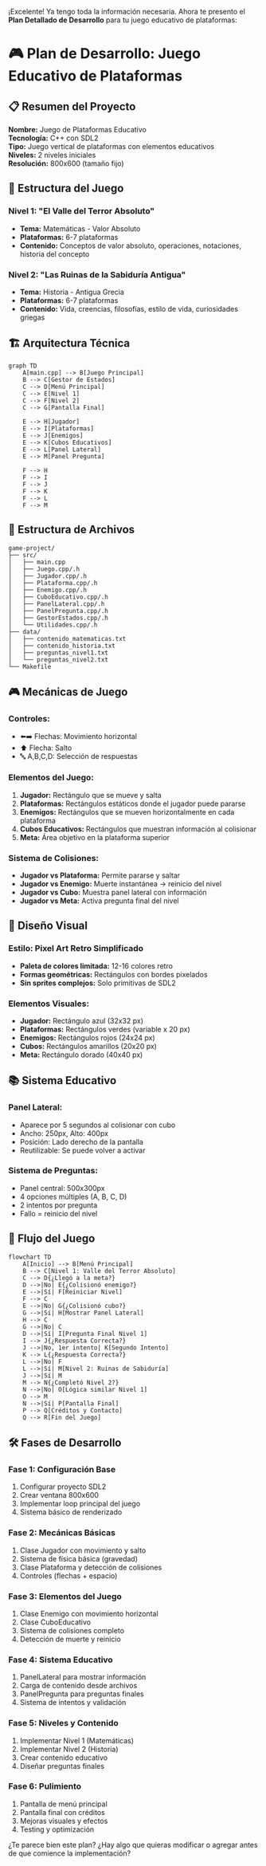 ¡Excelente! Ya tengo toda la información necesaria. Ahora te presento el **Plan Detallado de Desarrollo** para tu juego educativo de plataformas:

# 🎮 Plan de Desarrollo: Juego Educativo de Plataformas

## 📋 Resumen del Proyecto
**Nombre:** Juego de Plataformas Educativo  
**Tecnología:** C++ con SDL2  
**Tipo:** Juego vertical de plataformas con elementos educativos  
**Niveles:** 2 niveles iniciales  
**Resolución:** 800x600 (tamaño fijo)  

## 🎯 Estructura del Juego

### **Nivel 1: "El Valle del Terror Absoluto"**
- **Tema:** Matemáticas - Valor Absoluto
- **Plataformas:** 6-7 plataformas
- **Contenido:** Conceptos de valor absoluto, operaciones, notaciones, historia del concepto

### **Nivel 2: "Las Ruinas de la Sabiduría Antigua"**
- **Tema:** Historia - Antigua Grecia  
- **Plataformas:** 6-7 plataformas
- **Contenido:** Vida, creencias, filosofías, estilo de vida, curiosidades griegas

## 🏗️ Arquitectura Técnica

```mermaid
graph TD
    A[main.cpp] --> B[Juego Principal]
    B --> C[Gestor de Estados]
    C --> D[Menú Principal]
    C --> E[Nivel 1]
    C --> F[Nivel 2]
    C --> G[Pantalla Final]
    
    E --> H[Jugador]
    E --> I[Plataformas]
    E --> J[Enemigos]
    E --> K[Cubos Educativos]
    E --> L[Panel Lateral]
    E --> M[Panel Pregunta]
    
    F --> H
    F --> I
    F --> J
    F --> K
    F --> L
    F --> M
```

## 📁 Estructura de Archivos

```
game-project/
├── src/
│   ├── main.cpp
│   ├── Juego.cpp/.h
│   ├── Jugador.cpp/.h
│   ├── Plataforma.cpp/.h
│   ├── Enemigo.cpp/.h
│   ├── CuboEducativo.cpp/.h
│   ├── PanelLateral.cpp/.h
│   ├── PanelPregunta.cpp/.h
│   ├── GestorEstados.cpp/.h
│   └── Utilidades.cpp/.h
├── data/
│   ├── contenido_matematicas.txt
│   ├── contenido_historia.txt
│   ├── preguntas_nivel1.txt
│   └── preguntas_nivel2.txt
└── Makefile
```

## 🎮 Mecánicas de Juego

### **Controles:**
- ⬅️➡️ Flechas: Movimiento horizontal
- ⬆️ Flecha: Salto
- 🔤 A,B,C,D: Selección de respuestas

### **Elementos del Juego:**
1. **Jugador:** Rectángulo que se mueve y salta
2. **Plataformas:** Rectángulos estáticos donde el jugador puede pararse
3. **Enemigos:** Rectángulos que se mueven horizontalmente en cada plataforma
4. **Cubos Educativos:** Rectángulos que muestran información al colisionar
5. **Meta:** Área objetivo en la plataforma superior

### **Sistema de Colisiones:**
- **Jugador vs Plataforma:** Permite pararse y saltar
- **Jugador vs Enemigo:** Muerte instantánea → reinicio del nivel
- **Jugador vs Cubo:** Muestra panel lateral con información
- **Jugador vs Meta:** Activa pregunta final del nivel

## 🎨 Diseño Visual

### **Estilo:** Pixel Art Retro Simplificado
- **Paleta de colores limitada:** 12-16 colores retro
- **Formas geométricas:** Rectángulos con bordes pixelados
- **Sin sprites complejos:** Solo primitivas de SDL2

### **Elementos Visuales:**
- **Jugador:** Rectángulo azul (32x32 px)
- **Plataformas:** Rectángulos verdes (variable x 20 px)
- **Enemigos:** Rectángulos rojos (24x24 px)
- **Cubos:** Rectángulos amarillos (20x20 px)
- **Meta:** Rectángulo dorado (40x40 px)

## 📚 Sistema Educativo

### **Panel Lateral:**
- Aparece por 5 segundos al colisionar con cubo
- Ancho: 250px, Alto: 400px
- Posición: Lado derecho de la pantalla
- Reutilizable: Se puede volver a activar

### **Sistema de Preguntas:**
- Panel central: 500x300px
- 4 opciones múltiples (A, B, C, D)
- 2 intentos por pregunta
- Fallo = reinicio del nivel

## 🔄 Flujo del Juego

```mermaid
flowchart TD
    A[Inicio] --> B[Menú Principal]
    B --> C[Nivel 1: Valle del Terror Absoluto]
    C --> D{¿Llegó a la meta?}
    D -->|No| E{¿Colisionó enemigo?}
    E -->|Sí| F[Reiniciar Nivel]
    F --> C
    E -->|No| G{¿Colisionó cubo?}
    G -->|Sí| H[Mostrar Panel Lateral]
    H --> C
    G -->|No| C
    D -->|Sí| I[Pregunta Final Nivel 1]
    I --> J{¿Respuesta Correcta?}
    J -->|No, 1er intento| K[Segundo Intento]
    K --> L{¿Respuesta Correcta?}
    L -->|No| F
    L -->|Sí| M[Nivel 2: Ruinas de Sabiduría]
    J -->|Sí| M
    M --> N{¿Completó Nivel 2?}
    N -->|No| O[Lógica similar Nivel 1]
    O --> M
    N -->|Sí| P[Pantalla Final]
    P --> Q[Créditos y Contacto]
    Q --> R[Fin del Juego]
```

## 🛠️ Fases de Desarrollo

### **Fase 1: Configuración Base**
1. Configurar proyecto SDL2
2. Crear ventana 800x600
3. Implementar loop principal del juego
4. Sistema básico de renderizado

### **Fase 2: Mecánicas Básicas**
1. Clase Jugador con movimiento y salto
2. Sistema de física básica (gravedad)
3. Clase Plataforma y detección de colisiones
4. Controles (flechas + espacio)

### **Fase 3: Elementos del Juego**
1. Clase Enemigo con movimiento horizontal
2. Clase CuboEducativo
3. Sistema de colisiones completo
4. Detección de muerte y reinicio

### **Fase 4: Sistema Educativo**
1. PanelLateral para mostrar información
2. Carga de contenido desde archivos
3. PanelPregunta para preguntas finales
4. Sistema de intentos y validación

### **Fase 5: Niveles y Contenido**
1. Implementar Nivel 1 (Matemáticas)
2. Implementar Nivel 2 (Historia)
3. Crear contenido educativo
4. Diseñar preguntas finales

### **Fase 6: Pulimiento**
1. Pantalla de menú principal
2. Pantalla final con créditos
3. Mejoras visuales y efectos
4. Testing y optimización

¿Te parece bien este plan? ¿Hay algo que quieras modificar o agregar antes de que comience la implementación?